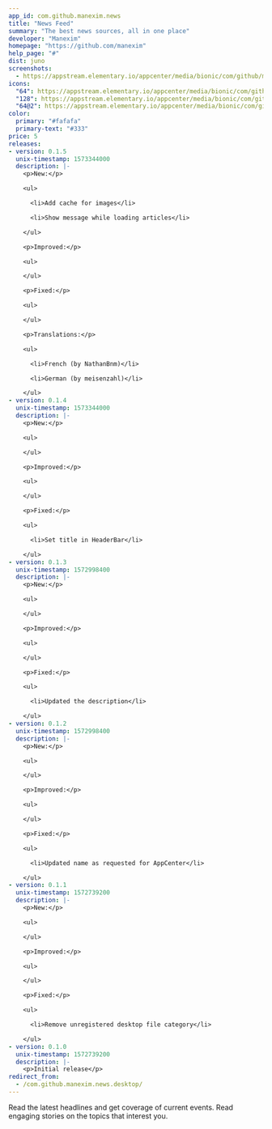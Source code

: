 ```yaml
---
app_id: com.github.manexim.news
title: "News Feed"
summary: "The best news sources, all in one place"
developer: "Manexim"
homepage: "https://github.com/manexim"
help_page: "#"
dist: juno
screenshots:
  - https://appstream.elementary.io/appcenter/media/bionic/com/github/manexim.news/C3E4286A3C0CEB99CBBFA79538830EBB/screenshots/image-1_orig.png
icons:
  "64": https://appstream.elementary.io/appcenter/media/bionic/com/github/manexim.news/C3E4286A3C0CEB99CBBFA79538830EBB/icons/64x64/com.github.manexim.news_com.github.manexim.news.png
  "128": https://appstream.elementary.io/appcenter/media/bionic/com/github/manexim.news/C3E4286A3C0CEB99CBBFA79538830EBB/icons/128x128/com.github.manexim.news_com.github.manexim.news.png
  "64@2": https://appstream.elementary.io/appcenter/media/bionic/com/github/manexim.news/C3E4286A3C0CEB99CBBFA79538830EBB/icons/64x64@2/com.github.manexim.news_com.github.manexim.news.png
color:
  primary: "#fafafa"
  primary-text: "#333"
price: 5
releases:
- version: 0.1.5
  unix-timestamp: 1573344000
  description: |-
    <p>New:</p>

    <ul>

      <li>Add cache for images</li>

      <li>Show message while loading articles</li>

    </ul>

    <p>Improved:</p>

    <ul>

    </ul>

    <p>Fixed:</p>

    <ul>

    </ul>

    <p>Translations:</p>

    <ul>

      <li>French (by NathanBnm)</li>

      <li>German (by meisenzahl)</li>

    </ul>
- version: 0.1.4
  unix-timestamp: 1573344000
  description: |-
    <p>New:</p>

    <ul>

    </ul>

    <p>Improved:</p>

    <ul>

    </ul>

    <p>Fixed:</p>

    <ul>

      <li>Set title in HeaderBar</li>

    </ul>
- version: 0.1.3
  unix-timestamp: 1572998400
  description: |-
    <p>New:</p>

    <ul>

    </ul>

    <p>Improved:</p>

    <ul>

    </ul>

    <p>Fixed:</p>

    <ul>

      <li>Updated the description</li>

    </ul>
- version: 0.1.2
  unix-timestamp: 1572998400
  description: |-
    <p>New:</p>

    <ul>

    </ul>

    <p>Improved:</p>

    <ul>

    </ul>

    <p>Fixed:</p>

    <ul>

      <li>Updated name as requested for AppCenter</li>

    </ul>
- version: 0.1.1
  unix-timestamp: 1572739200
  description: |-
    <p>New:</p>

    <ul>

    </ul>

    <p>Improved:</p>

    <ul>

    </ul>

    <p>Fixed:</p>

    <ul>

      <li>Remove unregistered desktop file category</li>

    </ul>
- version: 0.1.0
  unix-timestamp: 1572739200
  description: |-
    <p>Initial release</p>
redirect_from:
  - /com.github.manexim.news.desktop/
---
```


<p>Read the latest headlines and get coverage of current events. Read engaging stories on the topics that interest you.</p>